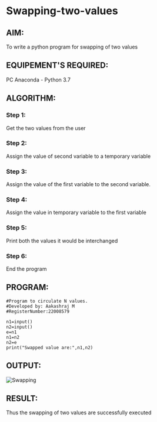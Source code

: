 # Swapping-two-values
## AIM:
To write a python program for swapping of two values
## EQUIPEMENT'S REQUIRED: 
PC
Anaconda - Python 3.7
## ALGORITHM: 
### Step 1:
Get the two values from the user
### Step 2: 
Assign the value of second variable to a temporary variable 
### Step 3: 
Assign the value of the first variable to the second variable.
### Step 4:  
Assign the value in temporary variable to the first variable
### Step 5: 
Print both the values it would be interchanged
### Step 6: 
End the program
## PROGRAM:
```
#Program to circulate N values.
#Developed by: Aakashraj M
#RegisterNumber:22008579

n1=input()
n2=input()
e=n1
n1=n2
n2=e
print("Swapped value are:",n1,n2)
```
## OUTPUT:
![Swapping](https://user-images.githubusercontent.com/121117266/209358529-d60a21da-eed6-4cc9-90f7-27a19f04901e.png)


## RESULT:
Thus the swapping of two values are successfully executed



